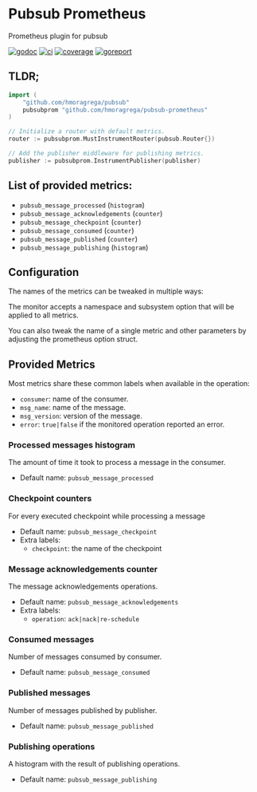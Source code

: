 # Pubsub Prometheus

Prometheus plugin for pubsub

[![godoc][godoc-badge]][godoc-url]
[![ci][ci-badge]][ci-url]
[![coverage][coverage-badge]][coverage-url]
[![goreport][goreport-badge]][goreport-url]

## TLDR;

```go
import (
    "github.com/hmoragrega/pubsub"
    pubsubprom "github.com/hmoragrega/pubsub-prometheus"
)

// Initialize a router with default metrics.
router := pubsubprom.MustInstrumentRouter(pubsub.Router{})

// Add the publisher middleware for publishing metrics.
publisher := pubsubprom.InstrumentPublisher(publisher)
```

## List of provided metrics:

* `pubsub_message_processed` (`histogram`)
* `pubsub_message_acknowledgements` (`counter`)
* `pubsub_message_checkpoint` (`counter`)
* `pubsub_message_consumed` (`counter`)
* `pubsub_message_published` (`counter`)
* `pubsub_message_publishing` (`histogram`)

## Configuration

The names of the metrics can be tweaked in multiple ways:

The monitor accepts a namespace and subsystem option that will be applied to all metrics.

You can also tweak the name of a single metric and other parameters by adjusting the prometheus option struct.

## Provided Metrics

Most metrics share these common labels when available in the operation:

* `consumer`: name of the consumer.
* `msg_name`: name of the message.
* `msg_version`: version of the message.
* `error`: `true|false` if the monitored operation reported an error.

### Processed messages histogram

The amount of time it took to process a message in the consumer.

* Default name: `pubsub_message_processed`

### Checkpoint counters

For every executed checkpoint while processing a message

* Default name: `pubsub_message_checkpoint`
* Extra labels:
    * `checkpoint`: the name of the checkpoint

### Message acknowledgements counter

The message acknowledgements operations.

* Default name: `pubsub_message_acknowledgements`
* Extra labels:
    * `operation`: `ack|nack|re-schedule`

### Consumed messages

Number of messages consumed by consumer.

* Default name: `pubsub_message_consumed`

### Published messages

Number of messages published by publisher.

* Default name: `pubsub_message_published`

### Publishing operations

A histogram with the result of publishing operations.

* Default name: `pubsub_message_publishing`

[ci-badge]: https://github.com/hmoragrega/pubsub-prometheus/workflows/CI/badge.svg

[ci-url]:   https://github.com/hmoragrega/pubsub-prometheus/actions?query=workflow%3ACI

[coverage-badge]: https://coveralls.io/repos/github/hmoragrega/pubsub-prometheus/badge.svg?branch=main

[coverage-url]:   https://coveralls.io/github/hmoragrega/pubsub-prometheus?branch=main

[godoc-badge]: https://pkg.go.dev/badge/github.com/hmoragrega/pubsub-prometheus.svg

[godoc-url]:   https://pkg.go.dev/github.com/hmoragrega/pubsub-prometheus

[goreport-badge]: https://goreportcard.com/badge/github.com/hmoragrega/pubsub-prometheus

[goreport-url]: https://goreportcard.com/report/github.com/hmoragrega/pubsub-prometheus
